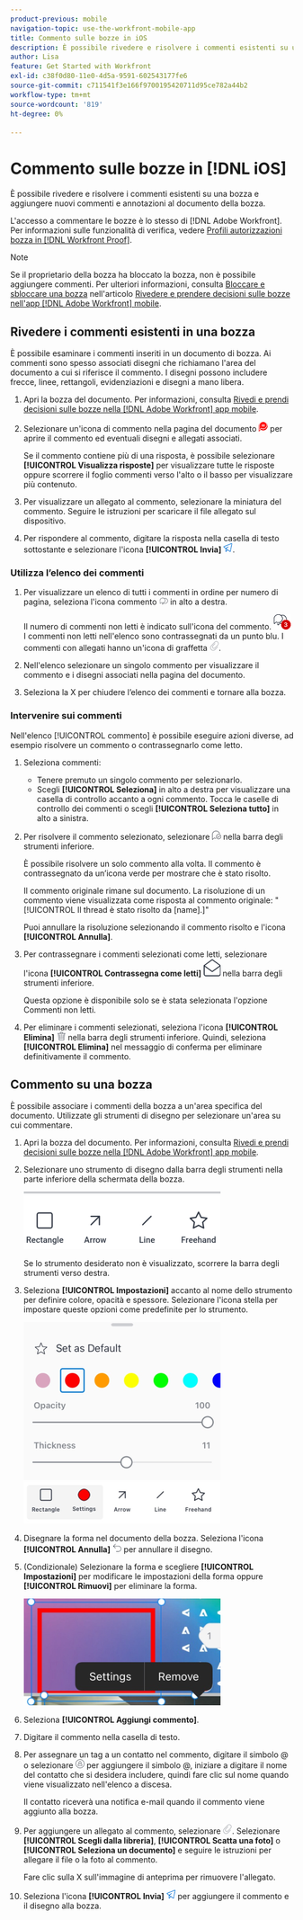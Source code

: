 ```yaml
---
product-previous: mobile
navigation-topic: use-the-workfront-mobile-app
title: Commento sulle bozze in iOS
description: È possibile rivedere e risolvere i commenti esistenti su una bozza e aggiungere nuovi commenti e annotazioni al documento della bozza.
author: Lisa
feature: Get Started with Workfront
exl-id: c38f0d80-11e0-4d5a-9591-602543177fe6
source-git-commit: c711541f3e166f9700195420711d95ce782a44b2
workflow-type: tm+mt
source-wordcount: '819'
ht-degree: 0%

---
```


# Commento sulle bozze in [!DNL iOS]

È possibile rivedere e risolvere i commenti esistenti su una bozza e aggiungere nuovi commenti e annotazioni al documento della bozza.

L&#39;accesso a commentare le bozze è lo stesso di [!DNL Adobe Workfront]. Per informazioni sulle funzionalità di verifica, vedere [Profili autorizzazioni bozza in [!DNL Workfront Proof]](../../../workfront-proof/wp-acct-admin/account-settings/proof-perm-profiles-in-wp.md).

>[!NOTE]
>
>Se il proprietario della bozza ha bloccato la bozza, non è possibile aggiungere commenti. Per ulteriori informazioni, consulta [Bloccare e sbloccare una bozza](../../../workfront-basics/mobile-apps/using-the-workfront-mobile-app/work-with-proofs-in-mobile-app.md#lock) nell&#39;articolo [Rivedere e prendere decisioni sulle bozze nell&#39;app [!DNL Adobe Workfront] mobile](../../../workfront-basics/mobile-apps/using-the-workfront-mobile-app/work-with-proofs-in-mobile-app.md).

## Rivedere i commenti esistenti in una bozza

È possibile esaminare i commenti inseriti in un documento di bozza. Ai commenti sono spesso associati disegni che richiamano l&#39;area del documento a cui si riferisce il commento. I disegni possono includere frecce, linee, rettangoli, evidenziazioni e disegni a mano libera.

1. Apri la bozza del documento. Per informazioni, consulta [Rivedi e prendi decisioni sulle bozze nella [!DNL Adobe Workfront] app mobile](../../../workfront-basics/mobile-apps/using-the-workfront-mobile-app/work-with-proofs-in-mobile-app.md).
1. Selezionare un&#39;icona di commento nella pagina del documento ![Icona di commento nel documento](assets/mobile-comment-icon-on-proofdoc-30x34.png) per aprire il commento ed eventuali disegni e allegati associati.

   Se il commento contiene più di una risposta, è possibile selezionare **[!UICONTROL Visualizza risposte]** per visualizzare tutte le risposte oppure scorrere il foglio commenti verso l&#39;alto o il basso per visualizzare più contenuto.

1. Per visualizzare un allegato al commento, selezionare la miniatura del commento. Seguire le istruzioni per scaricare il file allegato sul dispositivo.
1. Per rispondere al commento, digitare la risposta nella casella di testo sottostante e selezionare l&#39;icona **[!UICONTROL Invia]** ![Invia icona](assets/mobile-send-icon-25x26.png).

### Utilizza l’elenco dei commenti

1. Per visualizzare un elenco di tutti i commenti in ordine per numero di pagina, seleziona l&#39;icona commento ![icona Commento](assets/mobile-comment-icon-30x25.png) in alto a destra.

   Il numero di commenti non letti è indicato sull&#39;icona del commento. ![Numero di commenti non letti](assets/mobile-unread-comments-icon-30x27.png) I commenti non letti nell&#39;elenco sono contrassegnati da un punto blu. I commenti con allegati hanno un&#39;icona di graffetta ![[!UICONTROL Allegato]](assets/mobile-paper-clip-icon.png).

1. Nell&#39;elenco selezionare un singolo commento per visualizzare il commento e i disegni associati nella pagina del documento.
1. Seleziona la X per chiudere l’elenco dei commenti e tornare alla bozza.

### Intervenire sui commenti

Nell&#39;elenco [!UICONTROL commento] è possibile eseguire azioni diverse, ad esempio risolvere un commento o contrassegnarlo come letto.

1. Seleziona commenti:

   * Tenere premuto un singolo commento per selezionarlo.
   * Scegli **[!UICONTROL Seleziona]** in alto a destra per visualizzare una casella di controllo accanto a ogni commento. Tocca le caselle di controllo dei commenti o scegli **[!UICONTROL Seleziona tutto]** in alto a sinistra.

1. Per risolvere il commento selezionato, selezionare ![[!UICONTROL Icona Risolvi commento]](assets/mobile-resolvecomment-icon-30x30.png) nella barra degli strumenti inferiore.

   È possibile risolvere un solo commento alla volta. Il commento è contrassegnato da un’icona verde per mostrare che è stato risolto.

   Il commento originale rimane sul documento. La risoluzione di un commento viene visualizzata come risposta al commento originale: &quot;[!UICONTROL Il thread è stato risolto da [name].]&quot;

   Puoi annullare la risoluzione selezionando il commento risolto e l&#39;icona **[!UICONTROL Annulla]**.

1. Per contrassegnare i commenti selezionati come letti, selezionare l&#39;icona **[!UICONTROL Contrassegna come letti]** ![Contrassegna come letti](assets/mobile-markread-icon-30x31.png) nella barra degli strumenti inferiore.

   Questa opzione è disponibile solo se è stata selezionata l&#39;opzione Commenti non letti.

1. Per eliminare i commenti selezionati, seleziona l&#39;icona **[!UICONTROL Elimina]** ![Elimina](assets/delete-30x28.png) nella barra degli strumenti inferiore. Quindi, seleziona **[!UICONTROL Elimina]** nel messaggio di conferma per eliminare definitivamente il commento.

## Commento su una bozza

È possibile associare i commenti della bozza a un&#39;area specifica del documento. Utilizzate gli strumenti di disegno per selezionare un&#39;area su cui commentare.

1. Apri la bozza del documento. Per informazioni, consulta [Rivedi e prendi decisioni sulle bozze nella [!DNL Adobe Workfront] app mobile](../../../workfront-basics/mobile-apps/using-the-workfront-mobile-app/work-with-proofs-in-mobile-app.md).
1. Selezionare uno strumento di disegno dalla barra degli strumenti nella parte inferiore della schermata della bozza.

   ![Barra degli strumenti Commento bozza](assets/android-proof-comment-toolbar-350x102.png)

   Se lo strumento desiderato non è visualizzato, scorrere la barra degli strumenti verso destra.

1. Seleziona **[!UICONTROL Impostazioni]** accanto al nome dello strumento per definire colore, opacità e spessore. Selezionare l&#39;icona stella per impostare queste opzioni come predefinite per lo strumento.

   ![Impostazioni dello strumento di disegno](assets/ios-drawingtoolsettings-350x359.png)

1. Disegnare la forma nel documento della bozza. Seleziona l&#39;icona **[!UICONTROL Annulla]** ![Annulla](assets/android-undo-icon-30x31.png) per annullare il disegno.
1. (Condizionale) Selezionare la forma e scegliere **[!UICONTROL Impostazioni]** per modificare le impostazioni della forma oppure **[!UICONTROL Rimuovi]** per eliminare la forma.

   ![Menu Disegno](assets/ios-drawing-settingsremove-350x190.png)

1. Seleziona **[!UICONTROL Aggiungi commento]**.
1. Digitare il commento nella casella di testo.
1. Per assegnare un tag a un contatto nel commento, digitare il simbolo @ o selezionare ![[!UICONTROL Assegna tag al contatto]](assets/mobile-tag-user-icon.png) per aggiungere il simbolo @, iniziare a digitare il nome del contatto che si desidera includere, quindi fare clic sul nome quando viene visualizzato nell&#39;elenco a discesa.

   Il contatto riceverà una notifica e-mail quando il commento viene aggiunto alla bozza.

1. Per aggiungere un allegato al commento, selezionare ![[!UICONTROL Allegato] icona](assets/mobile-paper-clip-icon.png). Selezionare **[!UICONTROL Scegli dalla libreria]**, **[!UICONTROL Scatta una foto]** o **[!UICONTROL Seleziona un documento]** e seguire le istruzioni per allegare il file o la foto al commento.

   Fare clic sulla X sull&#39;immagine di anteprima per rimuovere l&#39;allegato.

1. Seleziona l&#39;icona **[!UICONTROL Invia]** ![Invia icona](assets/mobile-send-icon-25x26.png) per aggiungere il commento e il disegno alla bozza.
